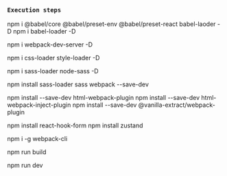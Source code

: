 
### `Execution steps`
npm i @babel/core @babel/preset-env @babel/preset-react babel-laoder -D
npm i babel-loader -D

npm i webpack-dev-server -D

npm i css-loader style-loader -D


npm i sass-loader node-sass -D

npm install sass-loader sass webpack --save-dev

npm install --save-dev html-webpack-plugin
npm install --save-dev html-webpack-inject-plugin
npm install --save-dev @vanilla-extract/webpack-plugin

npm install react-hook-form
npm install zustand

npm i -g webpack-cli 

npm run build

npm run dev